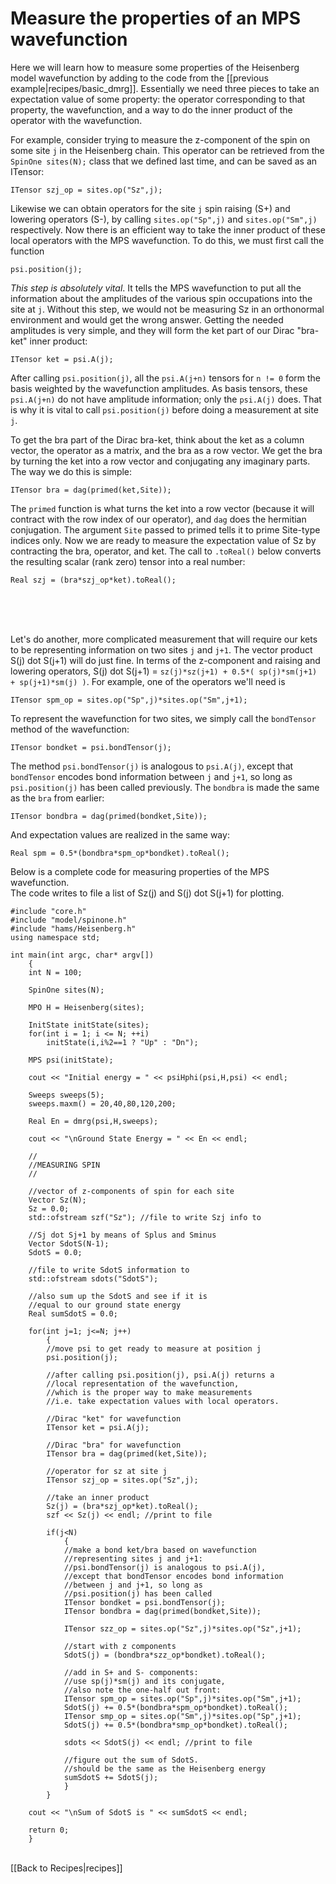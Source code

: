 # Measure the properties of an MPS wavefunction #

Here we will learn how to measure some properties of the
Heisenberg model wavefunction by adding to the code from the [[previous example|recipes/basic_dmrg]].
Essentially we need three pieces to take an expectation value of some property: the operator 
corresponding to that property, the wavefunction, and a way to do the inner
product of the operator with the wavefunction.

For example, consider trying to measure the z-component of
the spin on some site `j` in the Heisenberg chain. 
This operator can be retrieved from the `SpinOne sites(N);` class
that we defined last time, and can be saved as an ITensor:

    ITensor szj_op = sites.op("Sz",j);

Likewise we can obtain operators for the site `j` spin raising (S+) and lowering operators (S-),
by calling `sites.op("Sp",j)` and `sites.op("Sm",j)` respectively.
Now there is an efficient way to take the inner product of these local operators with the MPS
wavefunction. To do this, we must first call the function

    psi.position(j);

_This step is absolutely vital_.  It tells the MPS wavefunction to put all the information
about the amplitudes of the various spin occupations into the site at `j`.
Without this step, we would not be measuring Sz in an orthonormal environment and would
get the wrong answer.  Getting the needed amplitudes is very simple, 
and they will form the ket part of our Dirac "bra-ket" inner product:

    ITensor ket = psi.A(j);

After calling `psi.position(j)`, all the `psi.A(j+n)` tensors for `n != 0` form
the basis weighted by the wavefunction amplitudes.
As basis tensors, these `psi.A(j+n)` do not have amplitude information; only the `psi.A(j)` does. 
That is why it is vital to call `psi.position(j)` before doing a measurement at site `j`.

To get the bra part of the Dirac bra-ket, think about the ket as a column vector, the operator
as a matrix, and the bra as a row vector.  We get the bra by turning the ket into a row vector and conjugating
any imaginary parts.  The way we do this is simple:

    ITensor bra = dag(primed(ket,Site));

The `primed` function is what turns the ket into a row vector (because it will contract with the 
row index of our operator), and `dag` does the hermitian conjugation. The argument `Site` passed to primed tells it
to prime Site-type indices only.
Now we are ready to measure the expectation value of Sz by contracting the bra, operator, and ket. The 
call to `.toReal()` below converts the resulting scalar (rank zero) tensor into a real number:

    Real szj = (bra*szj_op*ket).toReal();

<br/>
<br/>
<br/>

Let's do another, more complicated measurement that will require our kets to be representing information <!--'-->
on two sites `j` and `j+1`.  The vector product S(j) dot S(j+1) will do just fine.  In terms of the 
z-component and raising and lowering operators, S(j) dot S(j+1) = `sz(j)*sz(j+1) + 0.5*( sp(j)*sm(j+1) + sp(j+1)*sm(j) )`.
For example, one of the operators we'll need is <!--'-->

    ITensor spm_op = sites.op("Sp",j)*sites.op("Sm",j+1);

To represent the wavefunction for two sites, we simply call the `bondTensor` method of the wavefunction:

    ITensor bondket = psi.bondTensor(j); 

The method `psi.bondTensor(j)` is analogous to `psi.A(j)`, except that 
`bondTensor` encodes bond information between `j` and `j+1`, so long as `psi.position(j)` has been called previously.
The `bondbra` is made the same as the `bra` from earlier:

    ITensor bondbra = dag(primed(bondket,Site));

And expectation values are realized in the same way:

    Real spm = 0.5*(bondbra*spm_op*bondket).toReal();

Below is a complete code for measuring properties of the MPS wavefunction.  
The code writes to file a list of Sz(j) and S(j) dot S(j+1) for plotting.


    #include "core.h"
    #include "model/spinone.h"
    #include "hams/Heisenberg.h"
    using namespace std;

    int main(int argc, char* argv[])
        {
        int N = 100;

        SpinOne sites(N);

        MPO H = Heisenberg(sites);

        InitState initState(sites);
        for(int i = 1; i <= N; ++i) 
            initState(i,i%2==1 ? "Up" : "Dn");

        MPS psi(initState);

        cout << "Initial energy = " << psiHphi(psi,H,psi) << endl;

        Sweeps sweeps(5);
        sweeps.maxm() = 20,40,80,120,200;

        Real En = dmrg(psi,H,sweeps);

        cout << "\nGround State Energy = " << En << endl;

        //
        //MEASURING SPIN
        //

        //vector of z-components of spin for each site
        Vector Sz(N);
        Sz = 0.0;
        std::ofstream szf("Sz"); //file to write Szj info to

        //Sj dot Sj+1 by means of Splus and Sminus
        Vector SdotS(N-1); 
        SdotS = 0.0;

        //file to write SdotS information to
        std::ofstream sdots("SdotS"); 

        //also sum up the SdotS and see if it is 
        //equal to our ground state energy
        Real sumSdotS = 0.0;

        for(int j=1; j<=N; j++) 
            {
            //move psi to get ready to measure at position j
            psi.position(j);

            //after calling psi.position(j), psi.A(j) returns a 
            //local representation of the wavefunction,
            //which is the proper way to make measurements
            //i.e. take expectation values with local operators.

            //Dirac "ket" for wavefunction
            ITensor ket = psi.A(j);

            //Dirac "bra" for wavefunction
            ITensor bra = dag(primed(ket,Site));

            //operator for sz at site j
            ITensor szj_op = sites.op("Sz",j);

            //take an inner product 
            Sz(j) = (bra*szj_op*ket).toReal();
            szf << Sz(j) << endl; //print to file

            if(j<N) 
                { 
                //make a bond ket/bra based on wavefunction 
                //representing sites j and j+1:
                //psi.bondTensor(j) is analogous to psi.A(j), 
                //except that bondTensor encodes bond information 
                //between j and j+1, so long as 
                //psi.position(j) has been called
                ITensor bondket = psi.bondTensor(j); 
                ITensor bondbra = dag(primed(bondket,Site)); 

                ITensor szz_op = sites.op("Sz",j)*sites.op("Sz",j+1); 

                //start with z components
                SdotS(j) = (bondbra*szz_op*bondket).toReal();

                //add in S+ and S- components:
                //use sp(j)*sm(j) and its conjugate, 
                //also note the one-half out front:
                ITensor spm_op = sites.op("Sp",j)*sites.op("Sm",j+1);
                SdotS(j) += 0.5*(bondbra*spm_op*bondket).toReal();
                ITensor smp_op = sites.op("Sm",j)*sites.op("Sp",j+1);
                SdotS(j) += 0.5*(bondbra*smp_op*bondket).toReal();

                sdots << SdotS(j) << endl; //print to file

                //figure out the sum of SdotS.  
                //should be the same as the Heisenberg energy
                sumSdotS += SdotS(j); 
                }
            }

        cout << "\nSum of SdotS is " << sumSdotS << endl;

        return 0;
        }



<br>
[[Back to Recipes|recipes]]
